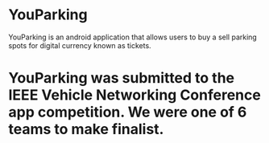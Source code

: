 # YouParking
YouParking is an android application that allows users to buy a sell parking spots for digital currency known as tickets.

# YouParking was submitted to the IEEE Vehicle Networking Conference app competition. We were one of 6 teams to make finalist.
